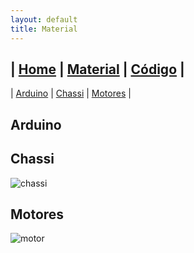 ```yaml
---
layout: default
title: Material
---
```

| [Home](index.md) | [Material](parts.md) | [Código](code.md) |
---
| [Arduino](#arduino) | [Chassi](#chassi) | [Motores](#motores) |

## Arduino


## Chassi
![chassi](https://lh3.googleusercontent.com/A_DtUPqeb2NqMxFcxGuxnVBA68NiK9t5M_UuHlytHtGcHqa3WeEmRWt8J3IKUOXbEWx1Ok6uHVssFZcgtgubHVzI9YVxu40WswviJNYJtPRqaqb7GRoZib6TdJ73fIzdXU5nfpV3tjrYnbslCG8oh6t2aqjfhM52RGflXKmZ6wStDsn4GKXjI5Sw00FtgAK1jaluA6SQEzdZhKlkj72_5VDKf1j2VdzLRWZUC-Nw9QyG4Rt95VdxXrmeIJ_KXovjAysOLdagHkmlna96U0ifAXghwewXUScviFM6KTuvqZy-m7eOUGjqRSu2W50dpLS3GfCYiCsfiyXbyxJvojTELadrG5wl2HsfDbtVyGzOfaX84lzdVkjWJxXtFSjpFSvwpuXpw25Mn0ojkv2fWbQvYL7bhuR9C_HykWB5t6wgmmNI0giEIld0Gf77PG-dEp97Isu_WEAMwU7ePiqIaNpAs2hJwnl8xWaqHdVYtERFPKuzqOWDthL3h9ssH4ONU50QmRbUEEa-w9xEIbZKH4PJdt-W-lPCSVHgoPGd98Y7zDtXMgz32RTp7MbZq3bA_pQAQozEZ4CPmHWQfIhOfqpyFkgSPy63DUwZ324hURVrDfX7axjlqpvUYtLNCvISXLB_qn9Q00Deryfyp83hOll16q5WGIacMKb0=w1206-h679-no)

## Motores
![motor](https://lh3.googleusercontent.com/ISYQF0k4RurRinqATsNg0E_GxjNQemcECJOwA4BYJ6f7gbeqQ_TNjC7dm3vSs07SJFoA-heB2JL-hmw_piTpr51GzVb1pw4OO7oanZnRlvr47OOHEWYsBV8_n8TGmAh22ZyRoTpuCskPsoieAgod_uFCiWIT0llvREmE6vS_VIDCpinyLD1lPQP51HQ2IzmAj2_NjXqK8EJwjlEjaSpFe6xfk0Cx_eZJDNUOwD99GfETmCqh7VFdmuT2VW1jvSiNqXjaB9BXR66rPnykRIX2KqS2h93bIFelJsf03msUIyfBmua2DAhK3iyPzicF3RrKcgW4Kyz_EokTmDZy5nnXie1BYDbbdua0oNjrmH9xWQmvS7c95myl2H5vnlboStmwTuyxbEQoMnDQC7jT3X1WSSUxXBL4CR4n-vCWWEp0bKPMxgT7DgP7_4ccB2pRIZHC7f6Yj9gkfALfMlYIkZOLejXPx8dCZj3pIZd4XE3bAS-VKRm36cFd-P84LnJmvrLjXJL1mmkzrpvNU-mI-w_B9333sPO_dPxMYQr47hsBFTj6Kc_OX639yfc5xMQeO2onCYwt96RGs60VwH-KmjneHwZKtha8ym2wciExPG3QPs3An2uUX7Bs-nBZBBTDmZCBbxr_eg96Z5fRgeB-ORkfZWvBMf6_JjmA=w1206-h679-no)
